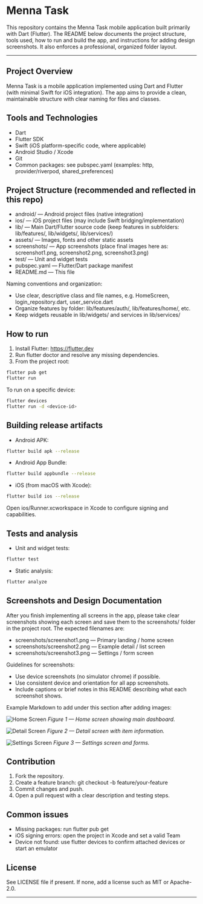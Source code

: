 # Menna Task

This repository contains the Menna Task mobile application built primarily with Dart (Flutter). The README below documents the project structure, tools used, how to run and build the app, and instructions for adding design screenshots. It also enforces a professional, organized folder layout.

---

## Project Overview

Menna Task is a mobile application implemented using Dart and Flutter (with minimal Swift for iOS integration). The app aims to provide a clean, maintainable structure with clear naming for files and classes.

## Tools and Technologies

- Dart
- Flutter SDK
- Swift (iOS platform-specific code, where applicable)
- Android Studio / Xcode
- Git
- Common packages: see pubspec.yaml (examples: http, provider/riverpod, shared_preferences)

## Project Structure (recommended and reflected in this repo)

- android/                — Android project files (native integration)
- ios/                    — iOS project files (may include Swift bridging/implementation)
- lib/                    — Main Dart/Flutter source code (keep features in subfolders: lib/features/, lib/widgets/, lib/services/)
- assets/                 — Images, fonts and other static assets
- screenshots/            — App screenshots (place final images here as: screenshot1.png, screenshot2.png, screenshot3.png)
- test/                   — Unit and widget tests
- pubspec.yaml            — Flutter/Dart package manifest
- README.md               — This file

Naming conventions and organization:
- Use clear, descriptive class and file names, e.g. HomeScreen, login_repository.dart, user_service.dart
- Organize features by folder: lib/features/auth/, lib/features/home/, etc.
- Keep widgets reusable in lib/widgets/ and services in lib/services/

## How to run

1. Install Flutter: https://flutter.dev
2. Run flutter doctor and resolve any missing dependencies.
3. From the project root:

```bash
flutter pub get
flutter run
```

To run on a specific device:

```bash
flutter devices
flutter run -d <device-id>
```

## Building release artifacts

- Android APK:

```bash
flutter build apk --release
```

- Android App Bundle:

```bash
flutter build appbundle --release
```

- iOS (from macOS with Xcode):

```bash
flutter build ios --release
```

Open ios/Runner.xcworkspace in Xcode to configure signing and capabilities.

## Tests and analysis

- Unit and widget tests:

```bash
flutter test
```

- Static analysis:

```bash
flutter analyze
```

## Screenshots and Design Documentation

After you finish implementing all screens in the app, please take clear screenshots showing each screen and save them to the screenshots/ folder in the project root. The expected filenames are:

- screenshots/screenshot1.png — Primary landing / home screen
- screenshots/screenshot2.png — Example detail / list screen
- screenshots/screenshot3.png — Settings / form screen

Guidelines for screenshots:
- Use device screenshots (no simulator chrome) if possible.
- Use consistent device and orientation for all app screenshots.
- Include captions or brief notes in this README describing what each screenshot shows.

Example Markdown to add under this section after adding images:

![Home Screen](screenshots/screenshot1.png)
*Figure 1 — Home screen showing main dashboard.*

![Detail Screen](screenshots/screenshot2.png)
*Figure 2 — Detail screen with item information.*

![Settings Screen](screenshots/screenshot3.png)
*Figure 3 — Settings screen and forms.*

## Contribution

1. Fork the repository.
2. Create a feature branch: git checkout -b feature/your-feature
3. Commit changes and push.
4. Open a pull request with a clear description and testing steps.

## Common issues

- Missing packages: run flutter pub get
- iOS signing errors: open the project in Xcode and set a valid Team
- Device not found: use flutter devices to confirm attached devices or start an emulator

## License

See LICENSE file if present. If none, add a license such as MIT or Apache-2.0.

---